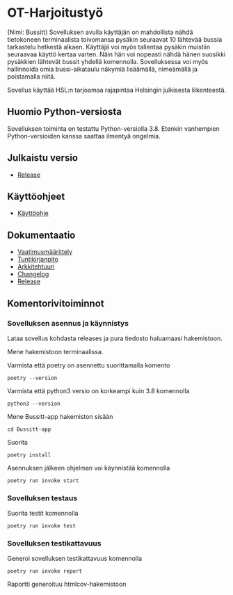 # OT-Harjoitustyö

(Nimi: Bussitt) Sovelluksen avulla käyttäjän on mahdollista nähdä tietokoneen terminaalista toivomansa pysäkin seuraavat 10 lähtevää bussia tarkastelu hetkestä alkaen. Käyttäjä voi myös tallentaa pysäkin muistiin seuraavaa käyttö kertaa varten. Näin hän voi nopeasti nähdä hänen suosikki pysäkkien lähtevät bussit yhdellä komennolla. Sovelluksessa voi myös hallinnoida omia bussi-aikataulu näkymiä lisäämällä, nimeämällä ja poistamalla niitä. 

Sovellus käyttää HSL:n tarjoamaa rajapintaa Helsingin julkisesta liikenteestä.

## Huomio Python-versiosta
Sovelluksen toiminta on testattu Python-versiolla 3.8. Etenkin vanhempien Python-versioiden kanssa saattaa ilmentyä ongelmia.

## Julkaistu versio
- [Release](https://github.com/sutigit/ot-harjoitustyo/releases)


## Käyttöohjeet
- [Käyttöohje]()

## Dokumentaatio

- [Vaatimusmäärittely](https://github.com/sutigit/ot-harjoitustyo/blob/master/bussitt-app/dokumentaatio/vaatimusmaarittely.md)
- [Tuntikirjanpito](https://github.com/sutigit/ot-harjoitustyo/blob/master/bussitt-app/dokumentaatio/tuntikirjanpito.md)
- [Arkkitehtuuri](https://github.com/sutigit/ot-harjoitustyo/blob/master/bussitt-app/dokumentaatio/arkkitehtuuri.md)
- [Changelog](https://github.com/sutigit/ot-harjoitustyo/blob/master/bussitt-app/dokumentaatio/changelog.md)
- [Release](https://github.com/sutigit/ot-harjoitustyo/releases)

## Komentorivitoiminnot

### Sovelluksen asennus ja käynnistys

Lataa sovellus kohdasta releases ja pura tiedosto haluamaasi hakemistoon.

Mene hakemistoon terminaalissa.

Varmista että poetry on asennettu suorittamalla komento
```
poetry --version
```

Varmista että python3 versio on korkeampi kuin 3.8 komennolla
```
python3 --version
```

Mene Bussitt-app hakemiston sisään 
```
cd Bussitt-app
```

Suorita 
```
poetry install
```

Asennuksen jälkeen ohjelman voi käynnistää komennolla 
```
poetry run invoke start
```



### Sovelluksen testaus

Suorita testit komennolla

```
poetry run invoke test
```

### Sovelluksen testikattavuus

Generoi sovelluksen testikattavuus komennolla

```
poetry run invoke report
```
Raportti generoituu htmlcov-hakemistoon
